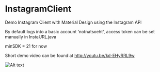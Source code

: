 InstagramClient
===============

Demo Instagram Client with Material Design using the Instagram API

By default logs into a basic account 'notnatsoeht', access token can be set manually in InstaURL.java

minSDK = 21 for now

Short demo video can be found at http://youtu.be/kd-EHyRRL9w

![Alt text](http://i.imgur.com/4GTHhQ6.png?raw=true "Screenshots")

